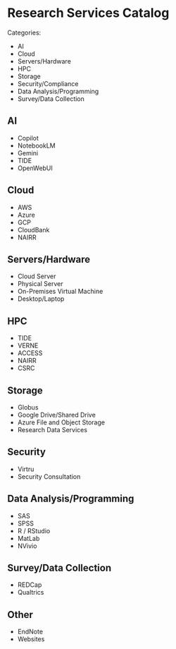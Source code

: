 # Research Services Catalog

Categories:

- AI
- Cloud
- Servers/Hardware
- HPC
- Storage
- Security/Compliance
- Data Analysis/Programming
- Survey/Data Collection

AI
--
- Copilot
- NotebookLM
- Gemini
- TIDE
- OpenWebUI

Cloud
--
- AWS
- Azure
- GCP
- CloudBank
- NAIRR

Servers/Hardware
--
- Cloud Server
- Physical Server
- On-Premises Virtual Machine
- Desktop/Laptop

HPC
--
- TIDE
- VERNE
- ACCESS
- NAIRR
- CSRC

Storage
--
- Globus
- Google Drive/Shared Drive
- Azure File and Object Storage
- Research Data Services

Security
--
- Virtru
- Security Consultation

Data Analysis/Programming
--
- SAS
- SPSS
- R / RStudio
- MatLab
- NVivio

Survey/Data Collection
--
- REDCap
- Qualtrics

Other
--
- EndNote
- Websites